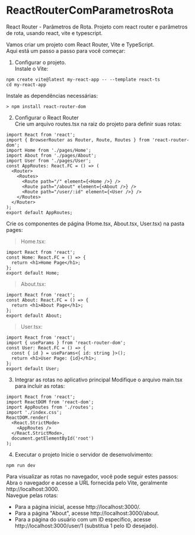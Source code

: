 # ReactRouterComParametrosRota
React Router - Parâmetros de Rota. Projeto com react router e parâmetros de rota, usando react, vite e typescript.  

Vamos criar um projeto com React Router, Vite e TypeScript.  
Aqui está um passo a passo para você começar:  

1. Configurar o projeto.  
Instale o Vite:  
```
npm create vite@latest my-react-app -- --template react-ts
cd my-react-app
```
Instale as dependências necessárias:  
```
> npm install react-router-dom
```
2. Configurar o React Router  
Crie um arquivo routes.tsx na raiz do projeto para definir suas rotas:
```
import React from 'react';
import { BrowserRouter as Router, Route, Routes } from 'react-router-dom';
import Home from './pages/Home';
import About from './pages/About';
import User from './pages/User';
const AppRoutes: React.FC = () => (
  <Router>
    <Routes>
      <Route path="/" element={<Home />} />
      <Route path="/about" element={<About />} />
      <Route path="/user/:id" element={<User />} />
    </Routes>
  </Router>
);
export default AppRoutes;
```
Crie os componentes de página (Home.tsx, About.tsx, User.tsx) na pasta pages:  
> Home.tsx:
```
import React from 'react';
const Home: React.FC = () => {
  return <h1>Home Page</h1>;
};
export default Home;
```
> About.tsx:
```
import React from 'react';
const About: React.FC = () => {
  return <h1>About Page</h1>;
};
export default About;
```
> User.tsx:
```
import React from 'react';
import { useParams } from 'react-router-dom';
const User: React.FC = () => {
  const { id } = useParams<{ id: string }>();
  return <h1>User Page: {id}</h1>;
};
export default User;
```
3. Integrar as rotas no aplicativo principal
Modifique o arquivo main.tsx para incluir as rotas:  
```
import React from 'react';
import ReactDOM from 'react-dom';
import AppRoutes from './routes';
import './index.css';
ReactDOM.render(
  <React.StrictMode>
    <AppRoutes />
  </React.StrictMode>,
  document.getElementById('root')
);
```
4. Executar o projeto
Inicie o servidor de desenvolvimento:  
```
npm run dev
```
Para visualizar as rotas no navegador, você pode seguir estes passos:  
Abra o navegador e acesse a URL fornecida pelo Vite, geralmente http://localhost:3000.  
Navegue pelas rotas:  
- Para a página inicial, acesse http://localhost:3000/.
- Para a página "About", acesse http://localhost:3000/about.
- Para a página do usuário com um ID específico, acesse http://localhost:3000/user/1 (substitua 1 pelo ID desejado).

